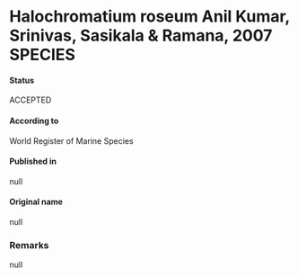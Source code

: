 Halochromatium roseum Anil Kumar, Srinivas, Sasikala & Ramana, 2007 SPECIES
=======

#### Status
ACCEPTED

#### According to
World Register of Marine Species

#### Published in
null

#### Original name
null

### Remarks
null